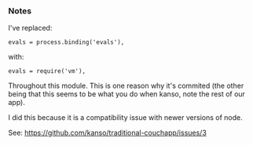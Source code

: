 ### Notes

I've replaced:

    evals = process.binding('evals'),
with:

    evals = require('vm'),

Throughout this module. This is one reason why it's commited (the other being that this seems to be what you do when kanso, note the rest of our app).

I did this because it is a compatibility issue with newer versions of node.

See: https://github.com/kanso/traditional-couchapp/issues/3
